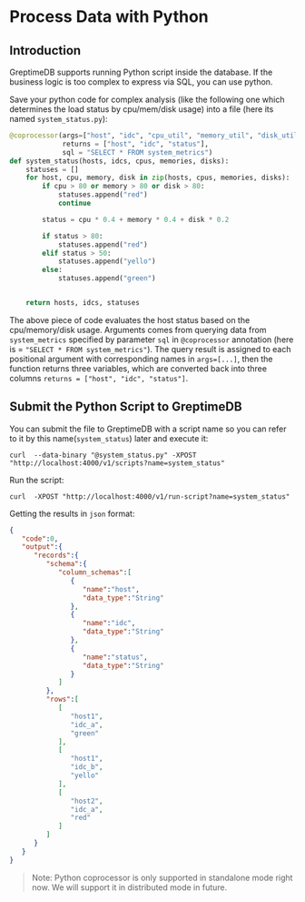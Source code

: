 # Process Data with Python

## Introduction

GreptimeDB supports running Python script inside the database. If the business logic is too complex to express via SQL, you can use python.

Save your python code for complex analysis (like the following one which determines the load status by cpu/mem/disk usage) into a file (here its named `system_status.py`):

``` python
@coprocessor(args=["host", "idc", "cpu_util", "memory_util", "disk_util"],
             returns = ["host", "idc", "status"],
             sql = "SELECT * FROM system_metrics")
def system_status(hosts, idcs, cpus, memories, disks):
    statuses = []
    for host, cpu, memory, disk in zip(hosts, cpus, memories, disks):
        if cpu > 80 or memory > 80 or disk > 80:
            statuses.append("red")
            continue

        status = cpu * 0.4 + memory * 0.4 + disk * 0.2

        if status > 80:
            statuses.append("red")
        elif status > 50:
            statuses.append("yello")
        else:
            statuses.append("green")


    return hosts, idcs, statuses
```

The above piece of code evaluates the host status based on the cpu/memory/disk usage. Arguments comes from querying data from `system_metrics` specified by parameter `sql` in `@coprocessor` annotation (here is = `"SELECT * FROM system_metrics"`). The query result is assigned to each positional argument with corresponding names in `args=[...]`, then the function returns three variables, which are converted back into three columns `returns = ["host", "idc", "status"]`.

## Submit the Python Script to GreptimeDB

You can submit the file to GreptimeDB with a script name so you can refer to it by this name(`system_status`) later and execute it:

```shell
curl  --data-binary "@system_status.py" -XPOST "http://localhost:4000/v1/scripts?name=system_status"
```

Run the script:

```shell
curl  -XPOST "http://localhost:4000/v1/run-script?name=system_status"
```

Getting the results in `json` format:

``` json
{
   "code":0,
   "output":{
      "records":{
         "schema":{
            "column_schemas":[
               {
                  "name":"host",
                  "data_type":"String"
               },
               {
                  "name":"idc",
                  "data_type":"String"
               },
               {
                  "name":"status",
                  "data_type":"String"
               }
            ]
         },
         "rows":[
            [
               "host1",
               "idc_a",
               "green"
            ],
            [
               "host1",
               "idc_b",
               "yello"
            ],
            [
               "host2",
               "idc_a",
               "red"
            ]
         ]
      }
   }
}
```

> Note: Python coprocessor is only supported in standalone mode right now. We will support it in distributed mode in future.
